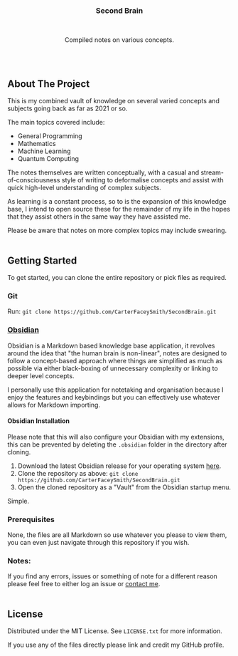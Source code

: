 <h3 align="center">Second Brain</h3>
<br>
<p align="center">Compiled notes on various concepts.</p>

<br></br>
## About The Project

This is my combined vault of knowledge on several varied concepts and subjects going back as far as 2021 or so.

The main topics covered include:
- General Programming
- Mathematics
- Machine Learning
- Quantum Computing

The notes themselves are written conceptually, with a casual and stream-of-consciousness style of writing to deformalise concepts and assist with quick high-level understanding of complex subjects.

As learning is a constant process, so to is the expansion of this knowledge base, I intend to open source these for the remainder of my life in the hopes that they assist others in the same way they have assisted me.

Please be aware that notes on more complex topics may include swearing.
<br></br>
## Getting Started

To get started, you can clone the entire repository or pick files as required.

### Git

Run:  `git clone https://github.com/CarterFaceySmith/SecondBrain.git`

### [Obsidian](https://obsidian.md/)

Obsidian is a Markdown based knowledge base application, it revolves around the idea that "the human brain is non-linear", notes are designed to follow a concept-based approach where things are simplified as much as possible via either black-boxing of unnecessary complexity or linking to deeper level concepts.

I personally use this application for notetaking and organisation because I enjoy the features and keybindings but you can effectively use whatever allows for Markdown importing.

#### Obsidian Installation

Please note that this will also configure your Obsidian with my extensions, this can be prevented by deleting the `.obsidian` folder in the directory after cloning.

1. Download the latest Obsidian release for your operating system [here](https://obsidian.md/).
2. Clone the repository as above: `git clone https://github.com/CarterFaceySmith/SecondBrain.git`
3. Open the cloned repository as a "Vault" from the Obsidian startup menu.

Simple.

### Prerequisites

None, the files are all Markdown so use whatever you please to view them, you can even just navigate through this repository if you wish.

### Notes:

If you find any errors, issues or something of note for a different reason please feel free to either log an issue or [contact me](mailto:carterfaceysmith@gmail.com).
<br></br>
## License

Distributed under the MIT License. See `LICENSE.txt` for more information.

If you use any of the files directly please link and credit my GitHub profile.
